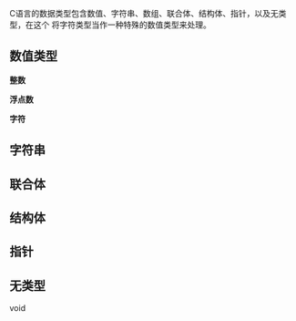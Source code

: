 C语言的数据类型包含数值、字符串、数组、联合体、结构体、指针，以及无类型，在这个
将字符类型当作一种特殊的数值类型来处理。


## 数值类型

**整数**


**浮点数**


**字符**


## 字符串


## 联合体


## 结构体


## 指针


## 无类型

void

